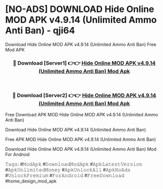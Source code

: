 # [NO-ADS] DOWNLOAD Hide Online MOD APK v4.9.14 (Unlimited Ammo Anti Ban) - qji64
Download Hide Online MOD APK v4.9.14 (Unlimited Ammo Anti Ban) Free Mod APK

<div align="center">
<h3>🔴 Download [Server1] 👉👉 <a href="https://apk-comot.site?title=Hide_Online_MOD_APK_v4.9.14_(Unlimited_Ammo_Anti_Ban)">Hide Online MOD APK v4.9.14 (Unlimited Ammo Anti Ban) Mod Apk</a></h3><br>

<h3>🔴 Download [Server2] 👉👉 <a href="https://apk-comot.site?title=Hide_Online_MOD_APK_v4.9.14_(Unlimited_Ammo_Anti_Ban)">Hide Online MOD APK v4.9.14 (Unlimited Ammo Anti Ban) Mod Apk</a></h3>
</div>


Free Download APK MOD Hide Online MOD APK v4.9.14 (Unlimited Ammo Anti Ban)

Download Hide Online MOD APK v4.9.14 (Unlimited Ammo Anti Ban) 

Free APK MOD Hide Online MOD APK v4.9.14 (Unlimited Ammo Anti Ban) 

Download Hide Online MOD APK v4.9.14 (Unlimited Ammo Anti Ban) Mod For Android

𝚃𝚊𝚐𝚜: #𝙼𝚘𝚍𝙰𝚙𝚔 #𝙳𝚘𝚠𝚗𝚕𝚘𝚊𝚍𝙼𝚘𝚍𝙰𝚙𝚔 #𝙰𝚙𝚔𝙻𝚊𝚝𝚎𝚜𝚝𝚅𝚎𝚛𝚜𝚒𝚘𝚗 #𝙰𝚙𝚔𝚄𝚗𝚕𝚒𝚖𝚒𝚝𝚎𝚍𝙼𝚘𝚗𝚎𝚢 #𝙰𝚙𝚔𝚄𝚗𝚕𝚘𝚌𝚔𝙰𝚕𝚕 #𝙰𝚙𝚔𝙽𝚘𝙰𝚍𝚜 #𝚄𝚗𝚕𝚘𝚌𝚔𝙿𝚛𝚎𝚖𝚒𝚞𝚖 #𝙵𝚘𝚛𝙰𝚗𝚍𝚛𝚘𝚒𝚍 #𝙵𝚛𝚎𝚎𝙳𝚘𝚠𝚗𝚕𝚘𝚊𝚍 #home_design_mod_apk
